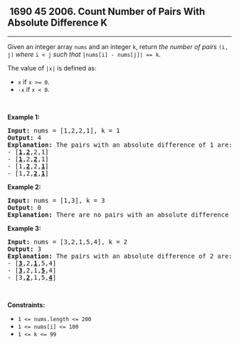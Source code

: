 <h2> 1690 45
2006. Count Number of Pairs With Absolute Difference K</h2><hr><div><p>Given an integer array <code>nums</code> and an integer <code>k</code>, return <em>the number of pairs</em> <code>(i, j)</code> <em>where</em> <code>i &lt; j</code> <em>such that</em> <code>|nums[i] - nums[j]| == k</code>.</p>

<p>The value of <code>|x|</code> is defined as:</p>

<ul>
	<li><code>x</code> if <code>x &gt;= 0</code>.</li>
	<li><code>-x</code> if <code>x &lt; 0</code>.</li>
</ul>

<p>&nbsp;</p>
<p><strong class="example">Example 1:</strong></p>

<pre><strong>Input:</strong> nums = [1,2,2,1], k = 1
<strong>Output:</strong> 4
<strong>Explanation:</strong> The pairs with an absolute difference of 1 are:
- [<strong><u>1</u></strong>,<strong><u>2</u></strong>,2,1]
- [<strong><u>1</u></strong>,2,<strong><u>2</u></strong>,1]
- [1,<strong><u>2</u></strong>,2,<strong><u>1</u></strong>]
- [1,2,<strong><u>2</u></strong>,<strong><u>1</u></strong>]
</pre>

<p><strong class="example">Example 2:</strong></p>

<pre><strong>Input:</strong> nums = [1,3], k = 3
<strong>Output:</strong> 0
<strong>Explanation:</strong> There are no pairs with an absolute difference of 3.
</pre>

<p><strong class="example">Example 3:</strong></p>

<pre><strong>Input:</strong> nums = [3,2,1,5,4], k = 2
<strong>Output:</strong> 3
<b>Explanation:</b> The pairs with an absolute difference of 2 are:
- [<strong><u>3</u></strong>,2,<strong><u>1</u></strong>,5,4]
- [<strong><u>3</u></strong>,2,1,<strong><u>5</u></strong>,4]
- [3,<strong><u>2</u></strong>,1,5,<strong><u>4</u></strong>]
</pre>

<p>&nbsp;</p>
<p><strong>Constraints:</strong></p>

<ul>
	<li><code>1 &lt;= nums.length &lt;= 200</code></li>
	<li><code>1 &lt;= nums[i] &lt;= 100</code></li>
	<li><code>1 &lt;= k &lt;= 99</code></li>
</ul>
</div>